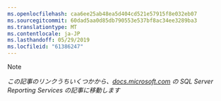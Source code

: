 ```yaml
---
ms.openlocfilehash: caa6ee25ab48ea5d404cd521e57915f8e032eb07
ms.sourcegitcommit: 60dad5aa0d85db790553e537bf8ac34ee3289ba3
ms.translationtype: MT
ms.contentlocale: ja-JP
ms.lasthandoff: 05/29/2019
ms.locfileid: "61386247"
---
```

>[!NOTE]
>*この記事のリンクうちいくつかから、[docs.microsoft.com](https://docs.microsoft.com/sql/reporting-services/) の SQL Server Reporting Services の記事に移動します*

